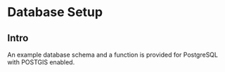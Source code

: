 # Database Setup

## Intro

An example database schema and a function is provided for PostgreSQL with POSTGIS enabled.